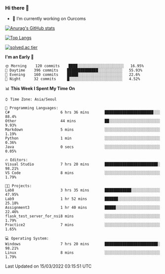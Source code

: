 ### Hi there 👋

- 🔭 I’m currently working on Ourcoms

<!--
**Rhange/Rhange** is a ✨ _special_ ✨ repository because its `README.md` (this file) appears on your GitHub profile.

Here are some ideas to get you started:

- 🌱 I’m currently learning ...
- 👯 I’m looking to collaborate on ...
- 🤔 I’m looking for help with ...
- 💬 Ask me about ...
- 📫 How to reach me: ...
- 😄 Pronouns: ...
- ⚡ Fun fact: ...
-->

[![Anurag's GitHub stats](https://github-readme-stats.vercel.app/api?username=rhange&show_icons=true&theme=gruvbox)](https://github.com/anuraghazra/github-readme-stats)

[![Top Langs](https://github-readme-stats.vercel.app/api/top-langs/?username=rhange&layout=compact&theme=gruvbox)](https://github.com/anuraghazra/github-readme-stats)

[![solved.ac tier](http://mazassumnida.wtf/api/generate_badge?boj=rhange0511)](https://solved.ac/rhange0511)

  <!--START_SECTION:waka-->
**I'm an Early 🐤** 

```text
🌞 Morning    120 commits    ████░░░░░░░░░░░░░░░░░░░░░   16.95% 
🌆 Daytime    396 commits    ██████████████░░░░░░░░░░░   55.93% 
🌃 Evening    160 commits    █████░░░░░░░░░░░░░░░░░░░░   22.6% 
🌙 Night      32 commits     █░░░░░░░░░░░░░░░░░░░░░░░░   4.52%

```


📊 **This Week I Spent My Time On** 

```text
⌚︎ Time Zone: Asia/Seoul

💬 Programming Languages: 
C#                       6 hrs 36 mins       ██████████████████████░░░   88.4% 
Other                    44 mins             ██░░░░░░░░░░░░░░░░░░░░░░░   9.93% 
Markdown                 5 mins              ░░░░░░░░░░░░░░░░░░░░░░░░░   1.19% 
Python                   1 min               ░░░░░░░░░░░░░░░░░░░░░░░░░   0.36% 
Java                     0 secs              ░░░░░░░░░░░░░░░░░░░░░░░░░   0.05%

🔥 Editors: 
Visual Studio            7 hrs 20 mins       ████████████████████████░   98.21% 
VS Code                  8 mins              ░░░░░░░░░░░░░░░░░░░░░░░░░   1.79%

🐱‍💻 Projects: 
Lab8                     3 hrs 35 mins       ████████████░░░░░░░░░░░░░   47.95% 
Lab9                     1 hr 52 mins        ██████░░░░░░░░░░░░░░░░░░░   25.18% 
Assignment3              1 hr 40 mins        █████░░░░░░░░░░░░░░░░░░░░   22.46% 
flask_test_server_for_nsi8 mins              ░░░░░░░░░░░░░░░░░░░░░░░░░   1.79% 
Practice2                7 mins              ░░░░░░░░░░░░░░░░░░░░░░░░░   1.65%

💻 Operating System: 
Windows                  7 hrs 20 mins       ████████████████████████░   98.21% 
Linux                    8 mins              ░░░░░░░░░░░░░░░░░░░░░░░░░   1.79%

```


 Last Updated on 15/03/2022 03:15:51 UTC
<!--END_SECTION:waka-->
